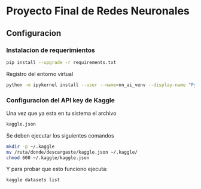 # Proyecto Final de Redes Neuronales

## Configuracion
### Instalacion de requerimientos

```bash
pip install --upgrade -r requirements.txt
```

Registro del entorno virtual

```bash
python -m ipykernel install --user --name=nn_ai_venv --display-name "Python (nn_ai_venv)"
```

### Configuracion del API key de Kaggle

Una vez que ya esta en tu sistema el archivo

```bash
kaggle.json
```

Se deben ejecutar los siguientes comandos

```bash
mkdir -p ~/.kaggle
mv /ruta/donde/descargaste/kaggle.json ~/.kaggle/
chmod 600 ~/.kaggle/kaggle.json
```

Y para probar que esto funciono ejecuta:

```bash
kaggle datasets list
```
